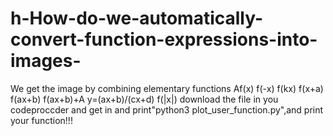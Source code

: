 # h-How-do-we-automatically-convert-function-expressions-into-images-
We get the image by combining elementary functions
Af(x) f(-x) f(kx) f(x+a) f(ax+b) f(ax+b)+A y=(ax+b)/(cx+d) f(|x|) 
download the file in you codeproccder and get in and print"python3 plot_user_function.py",and print your function!!!
